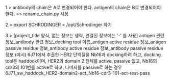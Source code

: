1.>
antibody의 chain은 A로 변경되어야 한다.
antigen의 chain은 B로 변경되어야 한다.
=> rename_chain.py 사용

2.>
export SCHRODINGER = /opt/Schrodinger 하기

3.>
[project_title 양식, 없는 정보는 생략, 연결된 정보에는 '-' 를 사용]
antigen 관련 정보_antibody 관련 정보_docking tool 이름_antigen active residue 정보_antigen passive residue 정보_antibody active residue 정보_antibody passive residue 정보
(예시) 6J71에서 추출한 HER2 단백질을 Nb16과 docking하려 하고, docking tool은 haddock이며, HER2의 domain 2 전체를 active, passive 없고, Nb16의 cdr3의 101번을 active로 하고, 나머지를 passive로 하는 경우
6J71_sw_haddock_HER2-domain2-act_Nb16-cdr3-101-act-rest-pass

 